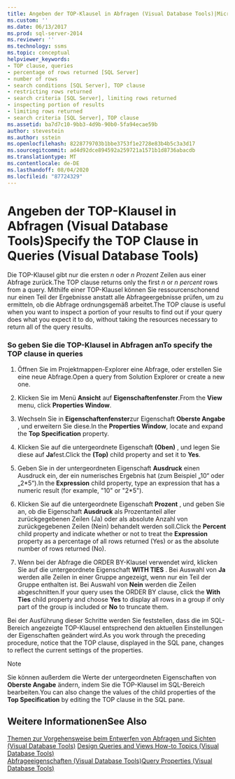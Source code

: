 ```yaml
---
title: Angeben der TOP-Klausel in Abfragen (Visual Database Tools)|Microsoft-Dokumente
ms.custom: ''
ms.date: 06/13/2017
ms.prod: sql-server-2014
ms.reviewer: ''
ms.technology: ssms
ms.topic: conceptual
helpviewer_keywords:
- TOP clause, queries
- percentage of rows returned [SQL Server]
- number of rows
- search conditions [SQL Server], TOP clause
- restricting rows returned
- search criteria [SQL Server], limiting rows returned
- inspecting portion of results
- limiting rows returned
- search criteria [SQL Server], TOP clause
ms.assetid: ba7d7c10-9bb3-4d9b-90b0-5fa94ecae59b
author: stevestein
ms.author: sstein
ms.openlocfilehash: 8228779703b1bbe3753f1e2728e83b4b5c3a3d17
ms.sourcegitcommit: ad4d92dce894592a259721a1571b1d8736abacdb
ms.translationtype: MT
ms.contentlocale: de-DE
ms.lasthandoff: 08/04/2020
ms.locfileid: "87724329"
---
```

# <a name="specify-the-top-clause-in-queries-visual-database-tools"></a><span data-ttu-id="1ccc3-102">Angeben der TOP-Klausel in Abfragen (Visual Database Tools)</span><span class="sxs-lookup"><span data-stu-id="1ccc3-102">Specify the TOP Clause in Queries (Visual Database Tools)</span></span>
  <span data-ttu-id="1ccc3-103">Die TOP-Klausel gibt nur die ersten *n* oder *n Prozent* Zeilen aus einer Abfrage zurück.</span><span class="sxs-lookup"><span data-stu-id="1ccc3-103">The TOP clause returns only the first *n* or *n percent* rows from a query.</span></span> <span data-ttu-id="1ccc3-104">Mithilfe einer TOP-Klausel können Sie ressourcenschonend nur einen Teil der Ergebnisse anstatt alle Abfrageergebnisse prüfen, um zu ermitteln, ob die Abfrage ordnungsgemäß arbeitet.</span><span class="sxs-lookup"><span data-stu-id="1ccc3-104">The TOP clause is useful when you want to inspect a portion of your results to find out if your query does what you expect it to do, without taking the resources necessary to return all of the query results.</span></span>  
  
### <a name="to-specify-the-top-clause-in-queries"></a><span data-ttu-id="1ccc3-105">So geben Sie die TOP-Klausel in Abfragen an</span><span class="sxs-lookup"><span data-stu-id="1ccc3-105">To specify the TOP clause in queries</span></span>  
  
1.  <span data-ttu-id="1ccc3-106">Öffnen Sie im Projektmappen-Explorer eine Abfrage, oder erstellen Sie eine neue Abfrage.</span><span class="sxs-lookup"><span data-stu-id="1ccc3-106">Open a query from Solution Explorer or create a new one.</span></span>  
  
2.  <span data-ttu-id="1ccc3-107">Klicken Sie im Menü **Ansicht** auf **Eigenschaftenfenster**.</span><span class="sxs-lookup"><span data-stu-id="1ccc3-107">From the **View** menu, click **Properties Window**.</span></span>  
  
3.  <span data-ttu-id="1ccc3-108">Wechseln Sie in **Eigenschaftenfenster**zur Eigenschaft **Oberste Angabe** , und erweitern Sie diese.</span><span class="sxs-lookup"><span data-stu-id="1ccc3-108">In the **Properties Window**, locate and expand the **Top Specification** property.</span></span>  
  
4.  <span data-ttu-id="1ccc3-109">Klicken Sie auf die untergeordnete Eigenschaft **(Oben)** , und legen Sie diese auf **Ja**fest.</span><span class="sxs-lookup"><span data-stu-id="1ccc3-109">Click the **(Top)** child property and set it to **Yes**.</span></span>  
  
5.  <span data-ttu-id="1ccc3-110">Geben Sie in der untergeordneten Eigenschaft **Ausdruck** einen Ausdruck ein, der ein numerisches Ergebnis hat (zum Beispiel „10“ oder „2\*5“).</span><span class="sxs-lookup"><span data-stu-id="1ccc3-110">In the **Expression** child property, type an expression that has a numeric result (for example, "10" or "2\*5").</span></span>  
  
6.  <span data-ttu-id="1ccc3-111">Klicken Sie auf die untergeordnete Eigenschaft **Prozent** , und geben Sie an, ob die Eigenschaft **Ausdruck** als Prozentanteil aller zurückgegebenen Zeilen (Ja) oder als absolute Anzahl von zurückgegebenen Zeilen (Nein) behandelt werden soll.</span><span class="sxs-lookup"><span data-stu-id="1ccc3-111">Click the **Percent** child property and indicate whether or not to treat the **Expression** property as a percentage of all rows returned (Yes) or as the absolute number of rows returned (No).</span></span>  
  
7.  <span data-ttu-id="1ccc3-112">Wenn bei der Abfrage die ORDER BY-Klausel verwendet wird, klicken Sie auf die untergeordnete Eigenschaft **WITH TIES** . Bei Auswahl von **Ja** werden alle Zeilen in einer Gruppe angezeigt, wenn nur ein Teil der Gruppe enthalten ist. Bei Auswahl von **Nein** werden die Zeilen abgeschnitten.</span><span class="sxs-lookup"><span data-stu-id="1ccc3-112">If your query uses the ORDER BY clause, click the **With Ties** child property and choose **Yes** to display all rows in a group if only part of the group is included or **No** to truncate them.</span></span>  
  
 <span data-ttu-id="1ccc3-113">Bei der Ausführung dieser Schritte werden Sie feststellen, dass die im SQL-Bereich angezeigte TOP-Klausel entsprechend den aktuellen Einstellungen der Eigenschaften geändert wird.</span><span class="sxs-lookup"><span data-stu-id="1ccc3-113">As you work through the preceding procedure, notice that the TOP clause, displayed in the SQL pane, changes to reflect the current settings of the properties.</span></span>  
  
> [!NOTE]  
>  <span data-ttu-id="1ccc3-114">Sie können außerdem die Werte der untergeordneten Eigenschaften von **Oberste Angabe** ändern, indem Sie die TOP-Klausel im SQL-Bereich bearbeiten.</span><span class="sxs-lookup"><span data-stu-id="1ccc3-114">You can also change the values of the child properties of the **Top Specification** by editing the TOP clause in the SQL pane.</span></span>  
  
## <a name="see-also"></a><span data-ttu-id="1ccc3-115">Weitere Informationen</span><span class="sxs-lookup"><span data-stu-id="1ccc3-115">See Also</span></span>  
 <span data-ttu-id="1ccc3-116">[Themen zur Vorgehensweise beim Entwerfen von Abfragen und Sichten &#40;Visual Database Tools&#41;](visual-database-tools.md) </span><span class="sxs-lookup"><span data-stu-id="1ccc3-116">[Design Queries and Views How-to Topics &#40;Visual Database Tools&#41;](visual-database-tools.md) </span></span>  
 [<span data-ttu-id="1ccc3-117">Abfrageeigenschaften &#40;Visual Database Tools&#41;</span><span class="sxs-lookup"><span data-stu-id="1ccc3-117">Query Properties &#40;Visual Database Tools&#41;</span></span>](query-properties-visual-database-tools.md)  
  
  
